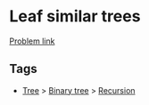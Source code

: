 # Leaf similar trees

[Problem link](https://leetcode.com/problems/leaf-similar-trees/)

## Tags

* [Tree](/README.md#Tree) > [Binary tree](/README.md#Tree-Binary_tree) > [Recursion](/README.md#Tree-Binary_tree-Recursion)
